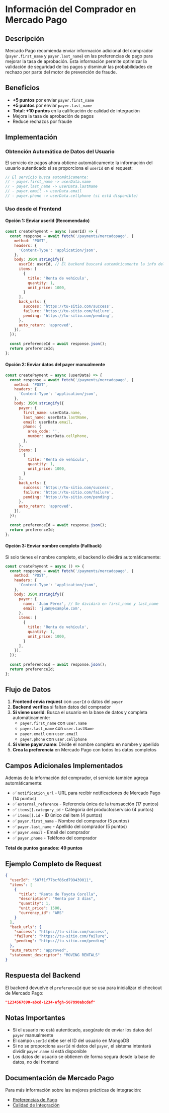 # Información del Comprador en Mercado Pago

## Descripción

Mercado Pago recomienda enviar información adicional del comprador (`payer.first_name` y `payer.last_name`) en las preferencias de pago para mejorar la tasa de aprobación. Esta información permite optimizar la validación de seguridad de los pagos y disminuir las probabilidades de rechazo por parte del motor de prevención de fraude.

## Beneficios

- **+5 puntos** por enviar `payer.first_name`
- **+5 puntos** por enviar `payer.last_name`
- **Total: +10 puntos** en la calificación de calidad de integración
- Mejora la tasa de aprobación de pagos
- Reduce rechazos por fraude

## Implementación

### Obtención Automática de Datos del Usuario

El servicio de pagos ahora obtiene automáticamente la información del usuario autenticado si se proporciona el `userId` en el request:

```typescript
// El servicio busca automáticamente:
// - payer.first_name -> userData.name
// - payer.last_name -> userData.lastName
// - payer.email -> userData.email
// - payer.phone -> userData.cellphone (si está disponible)
```

### Uso desde el Frontend

#### Opción 1: Enviar userId (Recomendado)

```javascript
const createPayment = async (userId) => {
  const response = await fetch('/payments/mercadopago', {
    method: 'POST',
    headers: {
      'Content-Type': 'application/json',
    },
    body: JSON.stringify({
      userId: userId, // El backend buscará automáticamente la info del usuario
      items: [
        {
          title: 'Renta de vehículo',
          quantity: 1,
          unit_price: 1000,
        }
      ],
      back_urls: {
        success: 'https://tu-sitio.com/success',
        failure: 'https://tu-sitio.com/failure',
        pending: 'https://tu-sitio.com/pending',
      },
      auto_return: 'approved',
    }),
  });
  
  const preferenceId = await response.json();
  return preferenceId;
};
```

#### Opción 2: Enviar datos del payer manualmente

```javascript
const createPayment = async (userData) => {
  const response = await fetch('/payments/mercadopago', {
    method: 'POST',
    headers: {
      'Content-Type': 'application/json',
    },
    body: JSON.stringify({
      payer: {
        first_name: userData.name,
        last_name: userData.lastName,
        email: userData.email,
        phone: {
          area_code: '',
          number: userData.cellphone,
        },
      },
      items: [
        {
          title: 'Renta de vehículo',
          quantity: 1,
          unit_price: 1000,
        }
      ],
      back_urls: {
        success: 'https://tu-sitio.com/success',
        failure: 'https://tu-sitio.com/failure',
        pending: 'https://tu-sitio.com/pending',
      },
      auto_return: 'approved',
    }),
  });
  
  const preferenceId = await response.json();
  return preferenceId;
};
```

#### Opción 3: Enviar nombre completo (Fallback)

Si solo tienes el nombre completo, el backend lo dividirá automáticamente:

```javascript
const createPayment = async () => {
  const response = await fetch('/payments/mercadopago', {
    method: 'POST',
    headers: {
      'Content-Type': 'application/json',
    },
    body: JSON.stringify({
      payer: {
        name: 'Juan Pérez', // Se dividirá en first_name y last_name
        email: 'juan@example.com',
      },
      items: [
        {
          title: 'Renta de vehículo',
          quantity: 1,
          unit_price: 1000,
        }
      ],
    }),
  });
  
  const preferenceId = await response.json();
  return preferenceId;
};
```

## Flujo de Datos

1. **Frontend envía request** con `userId` o datos del `payer`
2. **Backend verifica** si faltan datos del comprador
3. **Si viene userId**: Busca el usuario en la base de datos y completa automáticamente:
   - `payer.first_name` con `user.name`
   - `payer.last_name` con `user.lastName`
   - `payer.email` con `user.email`
   - `payer.phone` con `user.cellphone`
4. **Si viene payer.name**: Divide el nombre completo en nombre y apellido
5. **Crea la preferencia** en Mercado Pago con todos los datos completos

## Campos Adicionales Implementados

Además de la información del comprador, el servicio también agrega automáticamente:

- ✅ `notification_url` - URL para recibir notificaciones de Mercado Pago (14 puntos)
- ✅ `external_reference` - Referencia única de la transacción (17 puntos)
- ✅ `items[].category_id` - Categoría del producto/servicio (4 puntos)
- ✅ `items[].id` - ID único del item (4 puntos)
- ✅ `payer.first_name` - Nombre del comprador (5 puntos)
- ✅ `payer.last_name` - Apellido del comprador (5 puntos)
- ✅ `payer.email` - Email del comprador
- ✅ `payer.phone` - Teléfono del comprador

**Total de puntos ganados: 49 puntos**

## Ejemplo Completo de Request

```json
{
  "userId": "507f1f77bcf86cd799439011",
  "items": [
    {
      "title": "Renta de Toyota Corolla",
      "description": "Renta por 3 días",
      "quantity": 1,
      "unit_price": 1500,
      "currency_id": "ARS"
    }
  ],
  "back_urls": {
    "success": "https://tu-sitio.com/success",
    "failure": "https://tu-sitio.com/failure",
    "pending": "https://tu-sitio.com/pending"
  },
  "auto_return": "approved",
  "statement_descriptor": "MOVING RENTALS"
}
```

## Respuesta del Backend

El backend devuelve el `preferenceId` que se usa para inicializar el checkout de Mercado Pago:

```json
"1234567890-abcd-1234-efgh-567890abcdef"
```

## Notas Importantes

- Si el usuario no está autenticado, asegúrate de enviar los datos del `payer` manualmente
- El campo `userId` debe ser el ID del usuario en MongoDB
- Si no se proporciona `userId` ni datos del `payer`, el sistema intentará dividir `payer.name` si está disponible
- Los datos del usuario se obtienen de forma segura desde la base de datos, no del frontend

## Documentación de Mercado Pago

Para más información sobre las mejores prácticas de integración:
- [Preferencias de Pago](https://www.mercadopago.com.ar/developers/es/docs/checkout-pro/checkout-customization/preferences)
- [Calidad de Integración](https://www.mercadopago.com.ar/developers/es/docs/checkout-pro/integration-quality)
